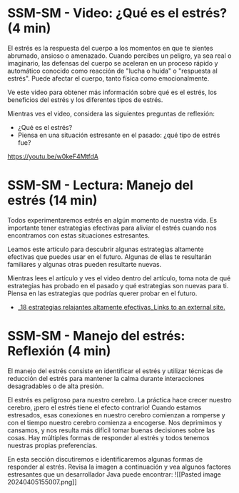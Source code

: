 # SSM-SM - Video: ¿Qué es el estrés? (4 min)

El estrés es la respuesta del cuerpo a los momentos en que te sientes abrumado, ansioso o amenazado. Cuando percibes un peligro, ya sea real o imaginario, las defensas del cuerpo se aceleran en un proceso rápido y automático conocido como reacción de "lucha o huida" o "respuesta al estrés". Puede afectar el cuerpo, tanto física como emocionalmente. 

Ve este video para obtener más información sobre qué es el estrés, los beneficios del estrés y los diferentes tipos de estrés.     
  
Mientras ves el video, considera las siguientes preguntas de reflexión:  

- ¿Qué es el estrés?   
- Piensa en una situación estresante en el pasado: ¿qué tipo de estrés fue?


https://youtu.be/w0keF4MtfdA

# SSM-SM - Lectura: Manejo del estrés (14 min)

Todos experimentaremos estrés en algún momento de nuestra vida. Es importante tener estrategias efectivas para aliviar el estrés cuando nos encontramos con estas situaciones estresantes.

Leamos este artículo para descubrir algunas estrategias altamente efectivas que puedes usar en el futuro. Algunas de ellas te resultarán familiares y algunas otras pueden resultarte nuevas.   

Mientras lees el artículo y ves el video dentro del artículo, toma nota de qué estrategias has probado en el pasado y qué estrategias son nuevas para ti. Piensa en las estrategias que podrías querer probar en el futuro.

- [_18 estrategias relajantes altamente efectivas_Links to an external site.](https://www.verywellmind.com/tips-to-reduce-stress-3145195)

# SSM-SM - Manejo del estrés: Reflexión (4 min)

El manejo del estrés consiste en identificar el estrés y utilizar técnicas de reducción del estrés para mantener la calma durante interacciones desagradables o de alta presión.

El estrés es peligroso para nuestro cerebro. La práctica hace crecer nuestro cerebro, ¡pero el estrés tiene el efecto contrario! Cuando estamos estresados, esas conexiones en nuestro cerebro comienzan a romperse y con el tiempo nuestro cerebro comienza a encogerse. Nos deprimimos y cansamos, y nos resulta más difícil tomar buenas decisiones sobre las cosas. Hay múltiples formas de responder al estrés y todos tenemos nuestras propias preferencias. 

En esta sección discutiremos e identificaremos algunas formas de responder al estrés. Revisa la imagen a continuación y vea algunos factores estresantes que un desarrollador Java puede encontrar:
![[Pasted image 20240405155007.png]]

